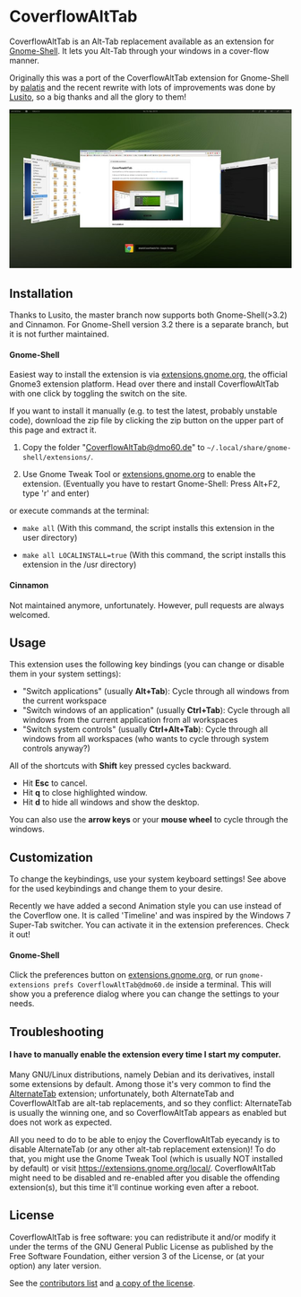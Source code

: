 # CoverflowAltTab

CoverflowAltTab is an Alt-Tab replacement available as an extension for [Gnome-Shell](https://www.gnome.org/). It lets you Alt-Tab through your windows in a cover-flow manner.

Originally this was a port of the CoverflowAltTab extension for Gnome-Shell by [palatis](http://code.google.com/p/gnome-shell-extensions-coverflowalttab/) and the recent rewrite with lots of improvements was done by [Lusito](https://github.com/Lusito), so a big thanks and all the glory to them!

![Screenshot](img/screenshot_small.png)

## Installation

Thanks to Lusito, the master branch now supports both Gnome-Shell(>3.2) and Cinnamon. For Gnome-Shell version 3.2 there is a separate branch, but it is not further maintained.

#### Gnome-Shell

Easiest way to install the extension is via [extensions.gnome.org](https://extensions.gnome.org/extension/97/coverflow-alt-tab/), the official Gnome3 extension platform. Head over there and install CoverflowAltTab with one click by toggling the switch on the site.

If you want to install it manually (e.g. to test the latest, probably unstable code), download the zip file by clicking the zip button on the upper part of this page and extract it.

  1. Copy the folder "CoverflowAltTab@dmo60.de" to `~/.local/share/gnome-shell/extensions/`.

  2. Use Gnome Tweak Tool or [extensions.gnome.org](https://extensions.gnome.org/local/) to enable the extension. (Eventually you have to restart Gnome-Shell: Press Alt+F2, type 'r' and enter)

or execute commands at the terminal:

  - `make all` (With this command, the script installs this extension in the user directory)

  - `make all LOCALINSTALL=true` (With this command, the script installs this extension in the /usr directory)

#### Cinnamon

Not maintained anymore, unfortunately. However, pull requests are always welcomed.

## Usage

This extension uses the following key bindings (you can change or disable them in your system settings):

-   "Switch applications" (usually **Alt+Tab**): Cycle through all windows from the current workspace
-   "Switch windows of an application" (usually **Ctrl+Tab**): Cycle through all windows from the current application from all workspaces
-   "Switch system controls" (usually **Ctrl+Alt+Tab**): Cycle through all windows from all workspaces (who wants to cycle through system controls anyway?)

All of the shortcuts with **Shift** key pressed cycles backward.

-   Hit **Esc** to cancel.
-   Hit **q** to close highlighted window.
-   Hit **d** to hide all windows and show the desktop.

You can also use the **arrow keys** or your **mouse wheel** to cycle through the windows.

## Customization

To change the keybindings, use your system keyboard settings! See above for the used keybindings and change them to your desire.

Recently we have added a second Animation style you can use instead of the Coverflow one. It is called 'Timeline' and was inspired by the Windows 7 Super-Tab switcher. You can activate it in the extension preferences. Check it out!

#### Gnome-Shell

Click the preferences button on [extensions.gnome.org](https://extensions.gnome.org/local/), or run `gnome-extensions prefs CoverflowAltTab@dmo60.de` inside a terminal. This will show you a preference dialog where you can change the settings to your needs.

## Troubleshooting

#### I have to manually enable the extension every time I start my computer.

Many GNU/Linux distributions, namely Debian and its derivatives, install some extensions by default. Among those it's very common to find the [AlternateTab](https://extensions.gnome.org/extension/15/alternatetab/) extension; unfortunately, both AlternateTab and CoverflowAltTab are alt-tab replacements, and so they conflict: AlternateTab is usually the winning one, and so CoverflowAltTab appears as enabled but does not work as expected.

All you need to do to be able to enjoy the CoverflowAltTab eyecandy is to disable AlternateTab (or any other alt-tab replacement extension)! To do that, you might use the Gnome Tweak Tool (which is usually NOT installed by default) or visit https://extensions.gnome.org/local/. CoverflowAltTab might need to be disabled and re-enabled after you disable the offending extension(s), but this time it'll continue working even after a reboot.

## License

CoverflowAltTab is free software: you can redistribute it and/or modify it under the terms of the GNU General Public License as published by the Free Software Foundation, either version 3 of the License, or (at your option) any later version.

See the [contributors list](CONTRIBUTORS.markdown) and [a copy of the license](COPYING).
